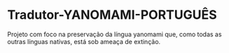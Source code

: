 # Tradutor-YANOMAMI-PORTUGUÊS
Projeto com foco na preservação da língua yanomami que, como todas as outras línguas nativas, está sob ameaça de extinção.

